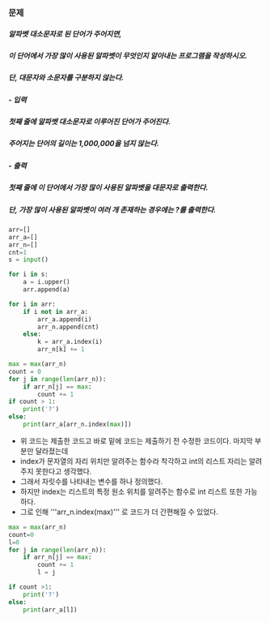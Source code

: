 ### 문제
##### 알파벳 대소문자로 된 단어가 주어지면, 
##### 이 단어에서 가장 많이 사용된 알파벳이 무엇인지 알아내는 프로그램을 작성하시오. 
##### 단, 대문자와 소문자를 구분하지 않는다.

##### - 입력
##### 첫째 줄에 알파벳 대소문자로 이루어진 단어가 주어진다. 
##### 주어지는 단어의 길이는 1,000,000을 넘지 않는다.

##### - 출력
##### 첫째 줄에 이 단어에서 가장 많이 사용된 알파벳을 대문자로 출력한다.
#####  단, 가장 많이 사용된 알파벳이 여러 개 존재하는 경우에는 ?를 출력한다.
```python
arr=[]
arr_a=[]
arr_n=[]
cnt=1
s = input()

for i in s:
    a = i.upper()
    arr.append(a)

for i in arr:
    if i not in arr_a:
        arr_a.append(i)
        arr_n.append(cnt)
    else:
        k = arr_a.index(i)
        arr_n[k] += 1

max = max(arr_n)
count = 0
for j in range(len(arr_n)):
    if arr_n[j] == max:
        count += 1
if count > 1:
    print('?')
else:
    print(arr_a[arr_n.index(max)])
```
- 위 코드는 제출한 코드고 바로 밑에 코드는 제출하기 전 수정한 코드이다. 마지막 부분만 달라졌는데 
- index가 문자열의 자리 위치만 알려주는 함수라 착각하고 int의 리스트 자리는 알려주지 못한다고 생각했다.
- 그래서 자릿수를 나타내는 변수를 하나 정의했다.
- 하지만 index는 리스트의 특정 원소 위치를 알려주는 함수로 int 리스트 또한 가능하다.
- 그로 인해 '''arr_n.index(max)''' 로 코드가 더 간편해질 수 있었다.

```python
max = max(arr_n)
count=0
l=0
for j in range(len(arr_n)):
    if arr_n[j] == max:
        count += 1
        l = j

if count >1:
    print('?')
else:
    print(arr_a[l])
```

